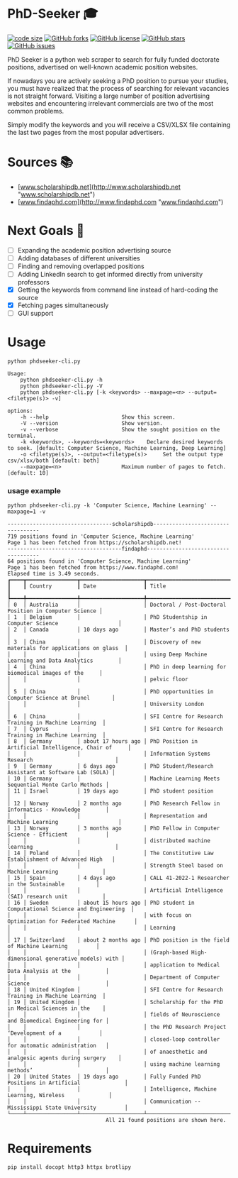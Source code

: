 # PhD-Seeker 🎓

[![code size](https://img.shields.io/github/languages/code-size/Aghababaei/PhD-Seeker?style=social)](https://github.com/Aghababaei/PhD-Seeker/archive/master.zip)
[![GitHub forks](https://img.shields.io/github/forks/Aghababaei/PhD-Seeker?style=social)](https://github.com/Aghababaei/PhD-Seeker/network/members)
[![GitHub license](https://img.shields.io/github/license/Aghababaei/PhD-Seeker?style=social)](https://github.com/Aghababaei/PhD-Seeker/blob/main/LICENSE)
[![GitHub stars](https://img.shields.io/github/stars/Aghababaei/PhD-Seeker?style=social)](https://github.com/Aghababaei/PhD-Seeker/stargazers)
[![GitHub issues](https://img.shields.io/github/issues/Aghababaei/PhD-Seeker?style=social)](https://github.com/Aghababaei/PhD-Seeker/issues)


PhD Seeker is a python web scraper to search for fully funded doctorate positions, advertised on well-known academic position websites.

If nowadays you are actively seeking a PhD position to pursue your studies, you must have realized that the process of searching for relevant vacancies is not straight forward. Visiting a large number of position advertising websites and encountering irrelevant commercials are two of the most common problems.

Simply modify the keywords and you will receive a CSV/XLSX file containing the last two pages from the most popular advertisers.

# Sources 📚
- [www.scholarshipdb.net](http://www.scholarshipdb.net  "www.scholarshipdb.net")
- [www.findaphd.com](http://www.findaphd.com "www.findaphd.com")


# Next Goals 🎯
- [ ] Expanding the academic position advertising source
- [ ] Adding databases of different universities
- [ ] Finding and removing overlapped positions
- [ ] Adding LinkedIn search to get informed directly from university professors
- [X] Getting the keywords from command line instead of hard-coding the source
- [X] Fetching pages simultaneously
- [ ] GUI support

# Usage
```
python phdseeker-cli.py

Usage:
    python phdseeker-cli.py -h
    python phdseeker-cli.py -V
    python phdseeker-cli.py [-k <keywords> --maxpage=<n> --output=<filetype(s)> -v]

options:
    -h --help                       Show this screen.
    -V --version                    Show version.
    -v --verbose                    Show the sought position on the terminal.
    -k <keywords>, --keywords=<keywords>    Declare desired keywords to seek. [default: Computer Science, Machine Learning, Deep Learning]
    -o <filetype(s)>, --output=<filetype(s)>     Set the output type csv/xlsx/both [default: both]
    --maxpage=<n>                   Maximum number of pages to fetch. [default: 10]
```
### usage example
```
python phdseeker-cli.py -k 'Computer Science, Machine Learning' --maxpage=1 -v

---------------------------------scholarshipdb----------------------------------
719 positions found in 'Computer Science, Machine Learning'                      
Page 1 has been fetched from https://scholarshipdb.net!
------------------------------------findaphd------------------------------------
64 positions found in 'Computer Science, Machine Learning'                      
Page 1 has been fetched from https://www.findaphd.com!
Elapsed time is 3.49 seconds.
┏━━━━┳━━━━━━━━━━━━━━━━┳━━━━━━━━━━━━━━━━━━━━┳━━━━━━━━━━━━━━━━━━━━━━━━━━━━━━━━━━━━━━━━━━━━━━━━━━━━━━━┓
┃    ┃ Country        ┃ Date               ┃ Title                                                 ┃
┡━━━━╇━━━━━━━━━━━━━━━━╇━━━━━━━━━━━━━━━━━━━━╇━━━━━━━━━━━━━━━━━━━━━━━━━━━━━━━━━━━━━━━━━━━━━━━━━━━━━━━┩
│ 0  │ Australia      │                    │ Doctoral / Post-Doctoral Position in Computer Science │
│ 1  │ Belgium        │                    │ PhD Studentship in Computer Science                   │
│ 2  │ Canada         │ 10 days ago        │ Master’s and PhD students                             │
│ 3  │ China          │                    │ Discovery of new materials for applications on glass  │
│    │                │                    │ using Deep Machine Learning and Data Analytics        │
│ 4  │ China          │                    │ PhD in deep learning for biomedical images of the     │
│    │                │                    │ pelvic floor                                          │
│ 5  │ China          │                    │ PhD opportunities in Computer Science at Brunel       │
│    │                │                    │ University London                                     │
│ 6  │ China          │                    │ SFI Centre for Research Training in Machine Learning  │
│ 7  │ Cyprus         │                    │ SFI Centre for Research Training in Machine Learning  │
│ 8  │ Germany        │ about 17 hours ago │ PhD Position in Artificial Intelligence, Chair of     │
│    │                │                    │ Information Systems Research                          │
│ 9  │ Germany        │ 6 days ago         │ PhD Student/Research Assistant at Software Lab (SOLA) │
│ 10 │ Germany        │                    │ Machine Learning Meets Sequential Monte Carlo Methods │
│ 11 │ Israel         │ 19 days ago        │ PhD student position                                  │
│ 12 │ Norway         │ 2 months ago       │ PhD Research Fellow in Informatics - Knowledge        │
│    │                │                    │ Representation and Machine Learning                   │
│ 13 │ Norway         │ 3 months ago       │ PhD Fellow in Computer Science - Efficient            │
│    │                │                    │ distributed machine learning                          │
│ 14 │ Poland         │                    │ The Constitutive Law Establishment of Advanced High   │
│    │                │                    │ Strength Steel based on Machine Learning              │
│ 15 │ Spain          │ 4 days ago         │ CALL 41-2022-1 Researcher in the Sustainable          │
│    │                │                    │ Artificial Intelligence (SAI) research unit           │
│ 16 │ Sweden         │ about 15 hours ago │ PhD student in Computational Science and Engineering  │
│    │                │                    │ with focus on Optimization for Federated Machine      │
│    │                │                    │ Learning                                              │
│ 17 │ Switzerland    │ about 2 months ago │ PhD position in the field of Machine Learning         │
│    │                │                    │ (Graph-based High-dimensional generative models) with │
│    │                │                    │ application to Medical Data Analysis at the           │
│    │                │                    │ Department of Computer Science                        │
│ 18 │ United Kingdom │                    │ SFI Centre for Research Training in Machine Learning  │
│ 19 │ United Kingdom │                    │ Scholarship for the PhD in Medical Sciences in the    │
│    │                │                    │ fields of Neuroscience and Biomedical Engineering for │
│    │                │                    │ the PhD Research Project ‘Development of a            │
│    │                │                    │ closed-loop controller for automatic administration   │
│    │                │                    │ of anaesthetic and analgesic agents during surgery    │
│    │                │                    │ using machine learning methods’                       │
│ 20 │ United States  │ 19 days ago        │ Fully Funded PhD Positions in Artificial              │
│    │                │                    │ Intelligence, Machine Learning, Wireless              │
│    │                │                    │ Communication -- Mississippi State University         │
└────┴────────────────┴────────────────────┴───────────────────────────────────────────────────────┘
                               All 21 found positions are shown here. 
```

# Requirements
```
pip install docopt http3 httpx brotlipy
```
